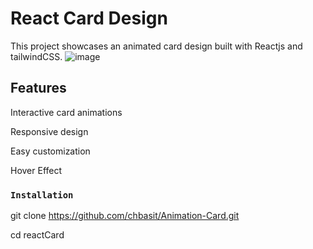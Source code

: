 # React Card Design
This project showcases an animated card design built with Reactjs and tailwindCSS.
![image](https://github.com/user-attachments/assets/98126505-f6e8-4a19-84c0-164237e31118)
## Features

Interactive card animations

Responsive design

Easy customization

Hover Effect


### `Installation`

 git clone https://github.com/chbasit/Animation-Card.git

cd reactCard
